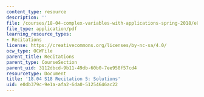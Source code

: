 ```yaml
---
content_type: resource
description: ''
file: /courses/18-04-complex-variables-with-applications-spring-2018/e0db379c9e1aafa26da051254646ac22_MIT18_04S18_Recit5-solutions.pdf
file_type: application/pdf
learning_resource_types:
- Recitations
license: https://creativecommons.org/licenses/by-nc-sa/4.0/
ocw_type: OCWFile
parent_title: Recitations
parent_type: CourseSection
parent_uid: 3112dbcd-9b11-49db-60b0-7ee958f57cd4
resourcetype: Document
title: '18.04 S18 Recitation 5: Solutions'
uid: e0db379c-9e1a-afa2-6da0-51254646ac22
---
```

